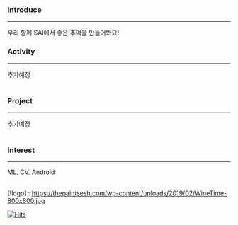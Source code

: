 <h3> Introduce </h3><hr>
우리 함께 SAI에서 좋은 추억을 만들어봐요!
<br>

<h3> Activity </h3><hr>
추가예정
<br><br>

<h3> Project </h3><hr>
추가예정
<br><br>

<h3> Interest </h3><hr>
ML, CV, Android
<br><br>


[!logo] : https://thepaintsesh.com/wp-content/uploads/2019/02/WineTime-800x800.jpg


[![Hits](https://hits.seeyoufarm.com/api/count/incr/badge.svg?url=https%3A%2F%2Fgithub.com%2FGalaxyOverMe%2Fhit-counter&count_bg=%2379C83D&title_bg=%23555555&icon=&icon_color=%23E7E7E7&title=hits&edge_flat=false)](https://hits.seeyoufarm.com)
